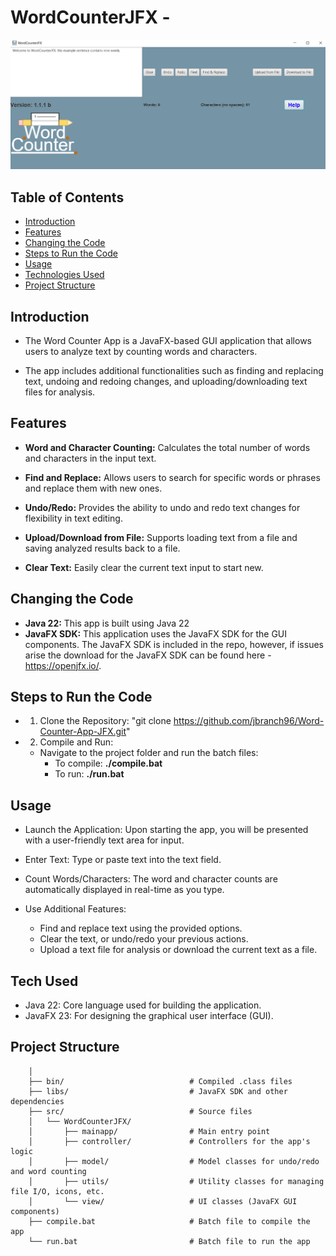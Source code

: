 # WordCounterJFX - 

![Word-Counter-App-JFX](AppImage.png)

 ## Table of Contents
 
 - [Introduction](#introduction)
 - [Features](#features)
 - [Changing the Code](#changing-the-code)
 - [Steps to Run the Code](#steps-to-run-the-code)
 - [Usage](#usage)
 - [Technologies Used](#technologies-used)
 - [Project Structure](#project-structure)

## Introduction

- The Word Counter App is a JavaFX-based GUI application that allows users to analyze text by counting words and characters.
 
- The app includes additional functionalities such as finding and replacing text, undoing and redoing changes, and uploading/downloading text files for analysis.
	
## Features
	
- **Word and Character Counting:** Calculates the total number of words and characters in the input text.
	
- **Find and Replace:** Allows users to search for specific words or phrases and replace them with new ones.
	
- **Undo/Redo:** Provides the ability to undo and redo text changes for flexibility in text editing.
	
- **Upload/Download from File:** Supports loading text from a file and saving analyzed results back to a file.
	
- **Clear Text:** Easily clear the current text input to start new.
	
## Changing the Code
	
- **Java 22:** This app is built using Java 22
- **JavaFX SDK:** This application uses the JavaFX SDK for the GUI components. The JavaFX SDK is included in the repo, however, if issues arise the download for the JavaFX SDK can be found here - https://openjfx.io/.
	
## Steps to Run the Code
        
- 1. Clone the Repository: "git clone https://github.com/jbranch96/Word-Counter-App-JFX.git"
- 2. Compile and Run:
	- Navigate to the project folder and run the batch files:
		- To compile:  **./compile.bat**
		- To run:      **./run.bat**
	
## Usage
	
- Launch the Application: Upon starting the app, you will be presented with a user-friendly text area for input.
	        
- Enter Text: Type or paste text into the text field.
	        
- Count Words/Characters: The word and character counts are automatically displayed in real-time as you type.
	        
- Use Additional Features:
	- Find and replace text using the provided options.
 	- Clear the text, or undo/redo your previous actions.
  	- Upload a text file for analysis or download the current text as a file.

## Tech Used
	
- Java 22: Core language used for building the application.
- JavaFX 23: For designing the graphical user interface (GUI).
	
## Project Structure

        │
        ├── bin/                            # Compiled .class files
        ├── libs/                           # JavaFX SDK and other dependencies
        ├── src/                            # Source files
        │   └── WordCounterJFX/             
        │       ├── mainapp/                # Main entry point
        │       ├── controller/             # Controllers for the app's logic
        │       ├── model/                  # Model classes for undo/redo and word counting
        │       ├── utils/                  # Utility classes for managing file I/O, icons, etc.
        │       └── view/                   # UI classes (JavaFX GUI components)
        ├── compile.bat                     # Batch file to compile the app
        └── run.bat                         # Batch file to run the app
